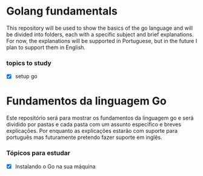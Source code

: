 # Golang fundamentals

This repository will be used to show the basics of the go language and will be divided into folders, each with a specific subject and brief explanations. For now, the explanations will be supported in Portuguese, but in the future I plan to support them in English.

### topics to study

- [x] setup go

# Fundamentos da linguagem Go

Este repositório será para mostrar os fundamentos da linguagem go e será dividido por pastas e cada pasta com um assunto especifico e breves explicações.
Por enquanto as explicações estarão com suporte para português mas futuramente pretendo fazer suporte em inglês.

### Tópicos para estudar

- [x] Instalando o Go na sua máquina
